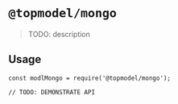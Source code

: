# `@topmodel/mongo`

> TODO: description

## Usage

```
const modlMongo = require('@topmodel/mongo');

// TODO: DEMONSTRATE API
```
